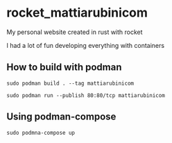 # rocket_mattiarubinicom
My personal website created in rust with rocket

I had a lot of fun developing everything with containers

## How to build with podman

    sudo podman build . --tag mattiarubinicom

    sudo podman run --publish 80:80/tcp mattiarubinicom 

## Using podman-compose

    sudo podmna-compose up